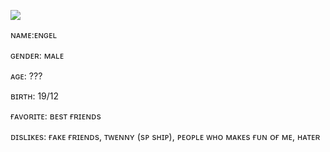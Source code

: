 <img
src="https://adriansblinkiecollection.neocities.org/dividers/cautiondivider2.gif" /></p>
ɴᴀᴍᴇ:ᴇɴɢᴇʟ

ɢᴇɴᴅᴇʀ: ᴍᴀʟᴇ

ᴀɢᴇ: ???

ʙɪʀᴛʜ: 19/12

ғᴀᴠᴏʀɪᴛᴇ: ʙᴇsᴛ ғʀɪᴇɴᴅs

ᴅɪsʟɪᴋᴇs: ғᴀᴋᴇ ғʀɪᴇɴᴅs, ᴛᴡᴇɴɴʏ (sᴘ sʜɪᴘ), ᴘᴇᴏᴘʟᴇ ᴡʜᴏ ᴍᴀᴋᴇs ғᴜɴ ᴏғ ᴍᴇ, ʜᴀᴛᴇʀ
